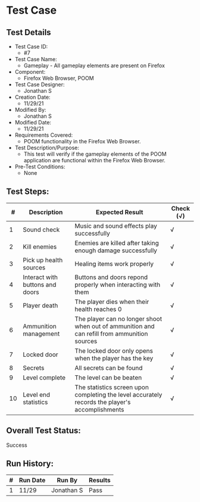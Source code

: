 # Test Case 

## Test Details

* Test Case ID:
  * #7
* Test Case Name:
  * Gameplay - All gameplay elements are present on Firefox
* Component: 
  * Firefox Web Browser, POOM
* Test Case Designer:
  * Jonathan S
* Creation Date:
  * 11/29/21
* Modified By:
  * Jonathan S
* Modified Date:
  * 11/29/21
* Requirements Covered:
  * POOM functionality in the Firefox Web Browser.
* Test Description/Purpose:
  * This test will verify if the gameplay elements of the POOM application are functional within the Firefox Web Browser.
* Pre-Test Conditions:
  * None
## Test Steps: 
| # | Description | Expected Result | Check (√) |
| --- | --- | --- | --- |
| 1 |Sound check|Music and sound effects play successfully|√|			
| 2 |Kill enemies|Enemies are killed after taking enough damage successfully|√|  
| 3 |Pick up health sources|Healing items work properly|√|			
| 4 |Interact with buttons and doors|Buttons and doors repond properly when interacting with them|√|			
| 5 |Player death|The player dies when their health reaches 0|√|		
| 6 |Ammunition management|The player can no longer shoot when out of ammunition and can refill from ammunition sources|√|
| 7 |Locked door|The locked door only opens when the player has the key|√|
| 8 |Secrets|All secrets can be found|√|  
| 9 |Level complete|The level can be beaten|√|  
|10 |Level end statistics|The statistics screen upon completing the level accurately records the player's accomplishments|√|

## Overall Test Status:
Success


## Run History:
| # |	Run Date |	Run By |	Results |
| --- | --- | --- | --- |
| 1 |11/29| Jonathan S |Pass|			
